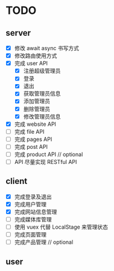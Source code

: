 # TODO

## server

- [x] 修改 await async 书写方式
- [x] 修改路由使用方式
- [x] 完成 user API
  - [x] 注册超级管理员
  - [x] 登录
  - [x] 退出
  - [x] 获取管理员信息
  - [x] 添加管理员
  - [x] 删除管理员
  - [x] 修改管理员信息
- [x] 完成 website API
- [ ] 完成 file API
- [ ] 完成 pages API
- [ ] 完成 post API
- [ ] 完成 product API // optional
- [ ] API 尽量实现 RESTful API

## client

- [x] 完成登录及退出
- [x] 完成用户管理
- [x] 完成网站信息管理
- [ ] 完成媒体库管理
- [ ] 使用 vuex 代替 LocalStage 来管理状态
- [ ] 完成页面管理
- [ ] 完成产品管理 // optional

## user
